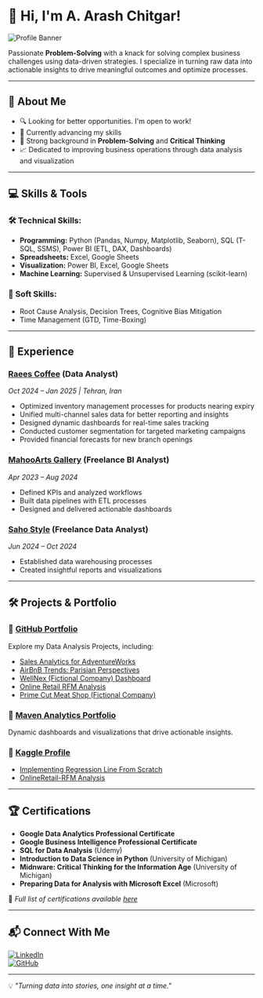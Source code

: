 # 👋 Hi, I'm A. Arash Chitgar!  
![Profile Banner](https://media.licdn.com/dms/image/v2/D4D16AQE3p4N-8OFFMg/profile-displaybackgroundimage-shrink_350_1400/profile-displaybackgroundimage-shrink_350_1400/0/1719469554999?e=1743033600&v=beta&t=85rco7pnR-6VSeK86KtBRM-Sk6GsvSEOFmW8e5VDRnc)

Passionate **Problem-Solving** with a knack for solving complex business challenges using data-driven strategies. I specialize in turning raw data into actionable insights to drive meaningful outcomes and optimize processes.

---

## 📄 About Me
- 🔍 Looking for better opportunities. I'm open to work!
- 🌱 Currently advancing my skills
- 🧠 Strong background in **Problem-Solving** and **Critical Thinking**
- 📈 Dedicated to improving business operations through data analysis and visualization

---

## 💻 Skills & Tools
### 🛠 Technical Skills:
- **Programming:** Python (Pandas, Numpy, Matplotlib, Seaborn), SQL (T-SQL, SSMS), Power BI (ETL, DAX, Dashboards)
- **Spreadsheets:** Excel, Google Sheets
- **Visualization:** Power BI, Excel, Google Sheets
- **Machine Learning:** Supervised & Unsupervised Learning (scikit-learn)

### 🔧 Soft Skills:
- Root Cause Analysis, Decision Trees, Cognitive Bias Mitigation
- Time Management (GTD, Time-Boxing)

---

## 🚀 Experience
### **[Raees Coffee](https://raeescoffee.com/)** (Data Analyst)  
*Oct 2024 – Jan 2025 | Tehran, Iran*  
- Optimized inventory management processes for products nearing expiry  
- Unified multi-channel sales data for better reporting and insights  
- Designed dynamic dashboards for real-time sales tracking  
- Conducted customer segmentation for targeted marketing campaigns  
- Provided financial forecasts for new branch openings  

### **[MahooArts Gallery](https://www.mahooarts.com/)** (Freelance BI Analyst)  
*Apr 2023 – Aug 2024*  
- Defined KPIs and analyzed workflows  
- Built data pipelines with ETL processes  
- Designed and delivered actionable dashboards  

### **[Saho Style](https://sahostyle.com/)** (Freelance Data Analyst)  
*Jun 2024 – Oct 2024*  
- Established data warehousing processes  
- Created insightful reports and visualizations

---

## 🛠️ Projects & Portfolio
### 🔗 [GitHub Portfolio](https://github.com/ArashCh/Data-Analysis-Portfolio)  
Explore my Data Analysis Projects, including:
- [Sales Analytics for AdventureWorks](https://github.com/ArashCh/Data-Analysis-Portfolio/blob/master/Adventure%20Works/Sales/01/README.md)
- [AirBnB Trends: Parisian Perspectives](https://github.com/ArashCh/Data-Analysis-Portfolio/tree/master/Python/Maven%20Analytics%20-%20Airbnb%20Listings%20%26%20Reviews)
- [WellNex (Fictional Company) Dashboard](https://github.com/ArashCh/Data-Analysis-Portfolio/tree/master/Power%20BI/WellNex)
- [Online Retail RFM Analysis](https://github.com/ArashCh/Data-Analysis-Portfolio/blob/master/Excel/OnlineRetail-RFM/README.md)
- [Prime Cut Meat Shop (Fictional Company)](https://github.com/ArashCh/Data-Analysis-Portfolio/tree/master/Excel/Prime%20Cut)

### 🔗 [Maven Analytics Portfolio](https://mavenanalytics.io/profile/a8b1e370-f011-702c-08cf-19eafe9d00a4)  
Dynamic dashboards and visualizations that drive actionable insights.

### 🔗 [Kaggle Profile](https://www.kaggle.com/arashchitgar)
- [Implementing Regression Line From Scratch](https://www.kaggle.com/code/arashchitgar/implementing-regression-line-from-scratch)
- [OnlineRetail-RFM Analysis](https://www.kaggle.com/code/arashchitgar/onlineretail-rfm-analysis)

---

## 🏆 Certifications
- **Google Data Analytics Professional Certificate**
- **Google Business Intelligence Professional Certificate**
- **SQL for Data Analysis** (Udemy)  
- **Introduction to Data Science in Python** (University of Michigan)
- **Midnware: Critical Thinking for the Information Age** (University of Michigan)
- **Preparing Data for Analysis with Microsoft Excel** (Microsoft)

📜 *Full list of certifications available [here](https://www.linkedin.com/in/a-arash-chitgar)*  

---

## 📬 Connect With Me
[![LinkedIn](https://img.shields.io/badge/-LinkedIn-blue?style=flat&logo=Linkedin&logoColor=white)](https://linkedin.com/in/a-arash-chitgar)  
[![GitHub](https://img.shields.io/badge/-GitHub-black?style=flat&logo=github&logoColor=white)](https://github.com/ArashCh)  

---

💡 *"Turning data into stories, one insight at a time."*
